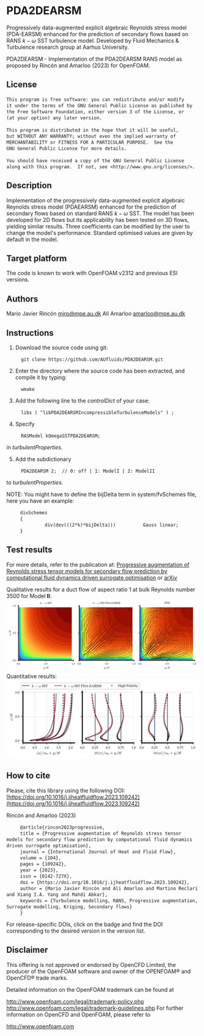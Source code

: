 # PDA2DEARSM
Progressively data-augmented explicit algebraic Reynolds stress model (PDA-EARSM) enhanced for the prediction of secondary flows based on RANS $k-\omega$ SST turbulence model.
Developed by Fluid Mechanics & Turbulence research group at Aarhus University.

PDA2DEARSM - Implementation of the PDA2DEARSM RANS model
         as proposed by Rincón and Amarloo (2023) for OpenFOAM.

## License
    This program is free software: you can redistribute and/or modify
    it under the terms of the GNU General Public License as published by
    the Free Software Foundation, either version 3 of the License, or
    (at your option) any later version.

    This program is distributed in the hope that it will be useful,
    but WITHOUT ANY WARRANTY; without even the implied warranty of
    MERCHANTABILITY or FITNESS FOR A PARTICULAR PURPOSE.  See the
    GNU General Public License for more details.

    You should have received a copy of the GNU General Public License
    along with this program.  If not, see <http://www.gnu.org/licenses/>.

## Description
Implementation of the progressively data-augmented explicit algebraic Reynolds stress model (PDAEARSM)
enhanced for the prediction of secondary flows based on standard RANS $k-\omega$ SST.
The model has been developed for 2D flows but its applicability has been tested on 3D
flows, yielding similar results.
Three coefficients can be modified by the user to change the model's performance.
Standard optimised values are given by default in the model.

## Target platform
The code is known to work with OpenFOAM v2312 and previous ESI versions.

## Authors
Mario Javier Rincón <mjrp@mpe.au.dk>
Ali Amarloo <amarloo@mpe.au.dk>

## Instructions

1. Download the source code using git:

         git clone https://github.com/AUfluids/PDA2DEARSM.git

2. Enter the directory where the source code has been extracted, and compile it by typing: 

         wmake

3. Add the following line to the _controlDict_ of your case:

         libs ( "libPDA2DEARSMIncompressibleTurbulenceModels" ) ;

4. Specify

         RASModel kOmegaSSTPDA2DEARSM;

in _turbulentProperties_.

5. Add the subdictionary

         PDA2DEARSM 2;  // 0: off | 1: ModelI | 2: ModelII

to _turbulentProperties_.

NOTE: You might have to define the bijDelta term in system/fvSchemes file, here you have an example:

         divSchemes
         {
                  div(dev(((2*k)*bijDelta)))          Gauss linear;
         }

## Test results

For more details, refer to the publication at: 
[Progressive augmentation of Reynolds stress tensor models for secondary flow prediction by computational fluid dynamics driven surrogate optimisation](https://doi.org/10.1016/j.ijheatfluidflow.2023.109242)
or [arXiv](https://arxiv.org/abs/2308.12720)


Qualitative results for a duct flow of aspect ratio 1 at bulk Reynolds number 3500 for Model **II**:
![alt text](https://github.com/AUfluids/PDA2DEARSM/blob/main/testCases/ductFlowAR1Reb3500/SD_u.png)
Quantitative results:
![alt text](https://github.com/AUfluids/PDA2DEARSM/blob/main/testCases/ductFlowAR1Reb3500/SD_profiles.png)

## How to cite
Please, cite this library using the following DOI: [https://doi.org/10.1016/j.ijheatfluidflow.2023.109242](https://doi.org/10.1016/j.ijheatfluidflow.2023.109242)

Rincón and Amarloo (2023)

         @article{rincon2023progressive,
         title = {Progressive augmentation of Reynolds stress tensor models for secondary flow prediction by computational fluid dynamics driven surrogate optimisation},
         journal = {International Journal of Heat and Fluid Flow},
         volume = {104},
         pages = {109242},
         year = {2023},
         issn = {0142-727X},
         doi = {https://doi.org/10.1016/j.ijheatfluidflow.2023.109242},
         author = {Mario Javier Rincón and Ali Amarloo and Martino Reclari and Xiang I.A. Yang and Mahdi Abkar},
         keywords = {Turbulence modelling, RANS, Progressive augmentation, Surrogate modelling, Kriging, Secondary flows}
         }
                
For release-specific DOIs, click on the badge and find the DOI corresponding to the desired version in the version list.

## Disclaimer
This offering is not approved or endorsed by OpenCFD Limited, the producer of the OpenFOAM software and owner of the OPENFOAM® and OpenCFD® trade marks.

Detailed information on the OpenFOAM trademark can be found at

http://www.openfoam.com/legal/trademark-policy.php
http://www.openfoam.com/legal/trademark-guidelines.php
For further information on OpenCFD and OpenFOAM, please refer to

http://www.openfoam.com
